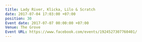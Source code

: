 ```yaml
---
title: Lady River, Klicka, Lilo & Scratch
date: 2017-07-04 17:03:00 +07:00
position: 30
Event date: 2017-07-07 00:00:00 +07:00
Venue: The Grove
Event URL: https://www.facebook.com/events/1924527307760401/
---
```


